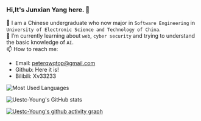 ### Hi,It's Junxian Yang here. 👋

<!--
**Uestc-Young/Uestc-Young** is a ✨ _special_ ✨ repository because its `README.md` (this file) appears on your GitHub profile.

Here are some ideas to get you started:

- 🔭 I’m currently working on ...
- 🌱 I’m currently learning ...
- 👯 I’m looking to collaborate on ...
- 🤔 I’m looking for help with ...
- 💬 Ask me about ...
- 📫 How to reach me: ...
- 😄 Pronouns: ...
- ⚡ Fun fact: ...
-->
🎉 I am a Chinese undergraduate who now major in `Software Engineering` in `University of Electronic Science and Technology of China`.  
🌱 I’m currently learning about `web`, `cyber security` and trying to understand the basic knowledge of `AI`.  
📫 How to reach me: 
   - Email: peterqwqtop@gmail.com
   - Github: Here it is!
   - Bilibili: Xv33233
  
![Most Used Languages](https://github-readme-stats-eight-beige.vercel.app/api/top-langs/?username=Uestc-Young&layout=compact&theme=github_dark&langs_count=8)  

![Uestc-Young's GitHub stats](https://github-readme-stats.vercel.app/api?username=Uestc-Young&show_icons=true&theme=radical)  

[![Uestc-Young's github activity graph](https://github-readme-activity-graph.vercel.app/graph?username=Uestc-Young&theme=dracula)](https://github.com/Uestc-Young/github-readme-activity-graph)
